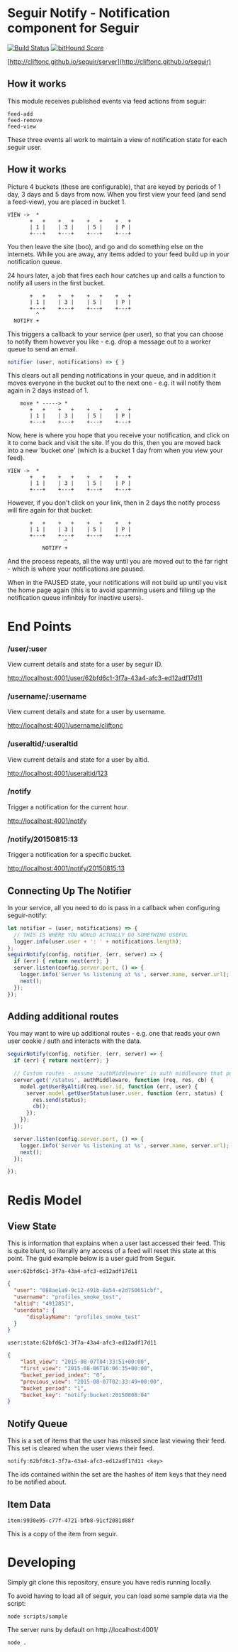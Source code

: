 # Seguir Notify - Notification component for Seguir

[![Build Status](https://travis-ci.org/cliftonc/seguir-notify.svg)](https://travis-ci.org/cliftonc/seguir-notify) [![bitHound Score](https://www.bithound.io/github/cliftonc/seguir-notify/badges/score.svg)](https://www.bithound.io/github/cliftonc/seguir-notify)

[http://cliftonc.github.io/seguir/server](http://cliftonc.github.io/seguir)

## How it works

This module receives published events via feed actions from seguir:

```
feed-add
feed-remove
feed-view
```

These three events all work to maintain a view of notification state for each seguir user.

## How it works

Picture 4 buckets (these are configurable), that are keyed by periods of 1 day, 3 days and 5 days from now.  When you first view your feed (and send a feed-view), you are placed in bucket 1.

```
VIEW ->  *
       +   +    +   +    +   +    +   +
       | 1 |    | 3 |    | 5 |    | P |
       +---+    +---+    +---+    +---+
```

You then leave the site (boo), and go and do something else on the internets.  While you are away, any items added to your feed build up in your notification queue.

24 hours later, a job that fires each hour catches up and calls a function to notify all users in the first bucket.

```
       +   +    +   +    +   +    +   +
       | 1 |    | 3 |    | 5 |    | P |
       +---+    +---+    +---+    +---+
         ^
  NOTIFY +

```

This triggers a callback to your service (per user), so that you can choose to notify them however you like - e.g. drop a message out to a worker queue to send an email.

```js
notifier (user, notifications) => { }
```

This clears out all pending notifications in your queue, and in addition it moves everyone in the bucket out to the next one - e.g. it will notify them again in 2 days instead of 1.

```
    move * -----> *
       +   +    +   +    +   +    +   +
       | 1 |    | 3 |    | 5 |    | P |
       +---+    +---+    +---+    +---+
```

Now, here is where you hope that you receive your notification, and click on it to come back and visit the site.  If you do this, then you are moved back into a new 'bucket one' (which is a bucket 1 day from when you view your feed).


```
VIEW ->  *
       +   +    +   +    +   +    +   +
       | 1 |    | 3 |    | 5 |    | P |
       +---+    +---+    +---+    +---+
```

However, if you don't click on your link, then in 2 days the notify process will fire again for that bucket:

```
       +   +    +   +    +   +    +   +
       | 1 |    | 3 |    | 5 |    | P |
       +---+    +---+    +---+    +---+
                  ^
           NOTIFY +

```

And the process repeats, all the way until you are moved out to the far right - which is where your notifications are paused.

When in the PAUSED state, your notifications will not build up until you visit the home page again (this is to avoid spamming users and filling up the notification queue infinitely for inactive users).

# End Points

### /user/:user

View current details and state for a user by seguir ID.

[http://localhost:4001/user/62bfd6c1-3f7a-43a4-afc3-ed12adf17d11](http://localhost:4001/user/62bfd6c1-3f7a-43a4-afc3-ed12adf17d11)

### /username/:username

View current details and state for a user by username.

[http://localhost:4001/username/cliftonc](http://localhost:4001/username/cliftonc)

### /useraltid/:useraltid

View current details and state for a user by altid.

[http://localhost:4001/useraltid/123](http://localhost:4001/user/123)

### /notify

Trigger a notification for the current hour.

[http://localhost:4001/notify](http://localhost:4001/notify)

### /notify/20150815:13

Trigger a notification for a specific bucket.

[http://localhost:4001/notify/20150815:13](http://localhost:4001/notify/20150815:13)

## Connecting Up The Notifier

In your service, all you need to do is pass in a callback when configuring seguir-notify:

```js
let notifier = (user, notifications) => {
  // THIS IS WHERE YOU WOULD ACTUALLY DO SOMETHING USEFUL
  logger.info(user.user + ': ' + notifications.length);
};
seguirNotify(config, notifier, (err, server) => {
  if (err) { return next(err); }
  server.listen(config.server.port, () => {
    logger.info('Server %s listening at %s', server.name, server.url);
    next();
  });
});
```

## Adding additional routes

You may want to wire up additional routes - e.g. one that reads your own user cookie / auth and interacts with the data.

```js
seguirNotify(config, notifier, (err, server) => {
  if (err) { return next(err); }

  // Custom routes - assume 'authMiddleware' is auth middleware that populates req.user
  server.get('/status', authMiddleware, function (req, res, cb) {
    model.getUserByAltid(req.user.id, function (err, user) {
      server.model.getUserStatus(user.user, function (err, status) {
        res.send(status);
        cb();
      });
    });
  });

  server.listen(config.server.port, () => {
    logger.info('Server %s listening at %s', server.name, server.url);
    next();
  });

});
```

# Redis Model

## View State

This is information that explains when a user last accessed their feed.  This is quite blunt, so literally any access of a feed will reset this state at this point.  The guid example below is a user guid from Seguir.

```
user:62bfd6c1-3f7a-43a4-afc3-ed12adf17d11
```

```json
{
  "user": "088ae1a9-9c12-491b-8a54-e2d750651cbf",
  "username": "profiles_smoke_test",
  "altid": "4912851",
  "userdata": {
      "displayName": "profiles_smoke_test"
  }
}
```

```
user:state:62bfd6c1-3f7a-43a4-afc3-ed12adf17d11
```

```json
{
    "last_view": "2015-08-07T04:33:51+00:00",
    "first_view": "2015-08-06T16:06:35+00:00",
    "bucket_period_index": "0",
    "previous_view": "2015-08-07T02:33:49+00:00",
    "bucket_period": "1",
    "bucket_key": "notify:bucket:20150808:04"
}
```

## Notify Queue

This is a set of items that the user has missed since last viewing their feed.  This set is cleared when the user views their feed.

```
notify:62bfd6c1-3f7a-43a4-afc3-ed12adf17d11 <key>
```

The ids contained within the set are the hashes of item keys that they need to be notified about.

## Item Data

```
item:9930e95-c77f-4721-bfb8-91cf2081d88f
```

This is a copy of the item from seguir.

# Developing

Simply git clone this repository, ensure you have redis running locally.

To avoid having to load all of seguir, you can load some sample data via the script:

```
node scripts/sample
```

The server runs by default on http://localhost:4001/

```
node .
```
